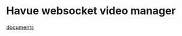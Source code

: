 # Havue websocket video manager

[documents](https://happypedestrian.github.io/havue/solutions/use-ws-video.html)
